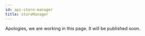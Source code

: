 ```yaml
---
id: api-store-manager
title: storeManager
---
```


Apologies, we are working in this page. It will be published soon.
